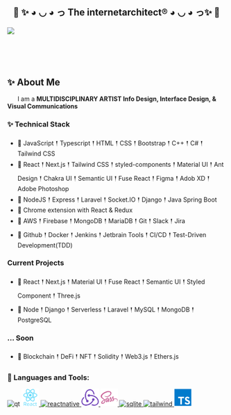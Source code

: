 
##  <p align=center> 🔗 ✨ ◕ ◡ ◕ っ The internetarchitect® ◕ ◡ ◕ っ✨ 🔗 </p>


<img src="https://raw.githubusercontent.com/iampavangandhi/iampavangandhi/master/gifs/Hi.gif" styles="float: center; align=center" width="100vw">


 


<br><br><br>


## ✨ About Me

<p>
<!--   <img align="right" width="500" src="https://camo.githubusercontent.com/fa73289736064aba480d0708da37d7aa183a8c3e2bcc2f58c54285a3bbbeecc1/68747470733a2f2f7777772e61616c7068612e6e65742f77702d636f6e74656e742f75706c6f6164732f323032302f31322f66756c6c2d737461636b2d646576656c6f706d656e742e676966" />
<img align="right" src="https://readme-typing-svg.herokuapp.com/?lines=Sincere%20and%20%20Reliable%20Full-Stack%20Web%20Developer;6+%2B%20years%20of%20hands-on%20experience;Perfect%20Client-Oriented%20Guy&center=true&width=500&height=45" /> -->
&nbsp;&nbsp;
&nbsp;&nbsp; I am a <strong> MULTIDISCIPLINARY ARTIST  Info Design, Interface Design, & Visual Communications</strong>

</p>

### ✨ Technical Stack

- 🔗 JavaScript 𒑰 Typescript 𒑰 HTML 𒑰 CSS 𒑰 Bootstrap 𒑰 C++ 𒑰 C# 𒑰 Tailwind CSS
- 🔗 React 𒑰 Next.js 𒑰 Tailwind CSS 𒑰 styled-components 𒑰 Material UI 𒑰 Ant Design 𒑰 Chakra UI 𒑰 Semantic UI 𒑰 Fuse React 𒑰 Figma 𒑰 Adob XD 𒑰 Adobe Photoshop
- 🔗 NodeJS 𒑰 Express 𒑰 Laravel 𒑰 Socket.IO 𒑰 Django 𒑰 Java Spring Boot
- 🔗 Chrome extension with React & Redux
- 🔗 AWS 𒑰 Firebase 𒑰 MongoDB 𒑰 MariaDB 𒑰 Git 𒑰 Slack 𒑰 Jira
- 🔗 Github 𒑰 Docker 𒑰 Jenkins 𒑰 Jetbrain Tools 𒑰 CI/CD 𒑰 Test-Driven Development(TDD)

### Current Projects
- 🔗 React 𒑰 Next.js 𒑰 Material UI 𒑰 Fuse React 𒑰 Semantic UI 𒑰 Styled Component 𒑰 Three.js
- 🔗 Node 𒑰 Django 𒑰 Serverless 𒑰 Laravel 𒑰 MySQL 𒑰 MongoDB 𒑰 PostgreSQL

### ... Soon
- 🔗 Blockchain 𒑰 DeFi 𒑰 NFT 𒑰 Solidity 𒑰 Web3.js 𒑰 Ethers.js



<h3 align="left">🔗 Languages and Tools:</h3>
<p align="left"> <img src="https://upload.wikimedia.org/wikipedia/commons/0/0b/Qt_logo_2016.svg" alt="qt" width="40" height="40"/> </a> <a href="https://reactjs.org/" target="_blank" rel="noreferrer"> <img src="https://raw.githubusercontent.com/devicons/devicon/master/icons/react/react-original-wordmark.svg" alt="react" width="40" height="40"/> </a> <a href="https://reactnative.dev/" target="_blank" rel="noreferrer"> <img src="https://reactnative.dev/img/header_logo.svg" alt="reactnative" width="40" height="40"/> </a> <a href="https://redux.js.org" target="_blank" rel="noreferrer"> <img src="https://raw.githubusercontent.com/devicons/devicon/master/icons/redux/redux-original.svg" alt="redux" width="40" height="40"/> </a> <a href="https://sass-lang.com" target="_blank" rel="noreferrer"> <img src="https://raw.githubusercontent.com/devicons/devicon/master/icons/sass/sass-original.svg" alt="sass" width="40" height="40"/> </a> <a href="https://www.sqlite.org/" target="_blank" rel="noreferrer"> <img src="https://www.vectorlogo.zone/logos/sqlite/sqlite-icon.svg" alt="sqlite" width="40" height="40"/> </a> <a href="https://tailwindcss.com/" target="_blank" rel="noreferrer"> <img src="https://www.vectorlogo.zone/logos/tailwindcss/tailwindcss-icon.svg" alt="tailwind" width="40" height="40"/> </a> <a href="https://www.typescriptlang.org/" target="_blank" rel="noreferrer"> <img src="https://raw.githubusercontent.com/devicons/devicon/master/icons/typescript/typescript-original.svg" alt="typescript" width="40" height="40"/> </a> <a href="https://webpack.js.org" target="_blank" rel="noreferrer"> </p>





<!--
**gabriellengoo/gabriellengoo** is a ✨ _special_ ✨ repository because its `README.md` (this file) appears on your GitHub profile.

Here are some ideas to get you started:

- 🔭 I’m currently working on ...
- 🌱 I’m currently learning ...
- 👯 I’m looking to collaborate on ...
- 🤔 I’m looking for help with ...
- 💬 Ask me about ...
- 📫 How to reach me: ...
- 😄 Pronouns: ...
- ⚡ Fun fact: ...
-->
